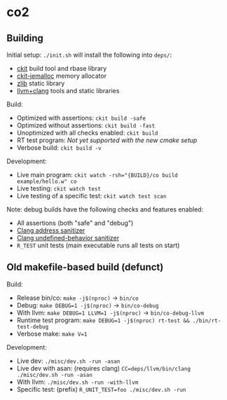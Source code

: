# co2

## Building

Initial setup: `./init.sh` will install the following into `deps/`:
- [ckit](https://github.com/rsms/ckit) build tool and rbase library
- [ckit-jemalloc](https://github.com/rsms/ckit-jemalloc) memory allocator
- [zlib](https://zlib.net) static library
- [llvm+clang](https://llvm.org) tools and static libraries

Build:
- Optimized with assertions: `ckit build -safe`
- Optimized without assertions: `ckit build -fast`
- Unoptimized with all checks enabled: `ckit build`
- RT test program: _Not yet supported with the new cmake setup_
- Verbose build: `ckit build -v`

Development:
- Live main program: `ckit watch -rsh="{BUILD}/co build example/hello.w" co`
- Live testing: `ckit watch test`
- Live testing of a specific test: `ckit watch test scan`

Note: debug builds have the following checks and features enabled:
- All assertions (both "safe" and "debug")
- [Clang address sanitizer](https://clang.llvm.org/docs/AddressSanitizer.html)
- [Clang undefined-behavior sanitizer](https://clang.llvm.org/docs/UndefinedBehaviorSanitizer.html)
- `R_TEST` unit tests (main executable runs all tests on start)


## Old makefile-based build (defunct)

Build:
- Release bin/co: `make -j$(nproc)` → `bin/co`
- Debug: `make DEBUG=1 -j$(nproc)` → `bin/co-debug`
- With llvm: `make DEBUG=1 LLVM=1 -j$(nproc)` → `bin/co-debug-llvm`
- Runtime test program: `make DEBUG=1 -j$(nproc) rt-test && ./bin/rt-test-debug`
- Verbose make: `make V=1`

Development:
- Live dev: `./misc/dev.sh -run -asan`
- Live dev with asan: (requires clang) `CC=deps/llvm/bin/clang ./misc/dev.sh -run -asan`
- With llvm: `./misc/dev.sh -run -with-llvm`
- Specific test: (prefix) `R_UNIT_TEST=foo ./misc/dev.sh -run`
